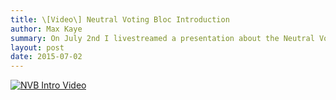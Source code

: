 ```yaml
---
title: \[Video\] Neutral Voting Bloc Introduction
author: Max Kaye
summary: On July 2nd I livestreamed a presentation about the Neutral Voting Bloc hosted by the Melbourne Bitcoin Technology Center.
layout: post
date: 2015-07-02
---
```


[![NVB Intro Video](http://img.youtube.com/vi/7CRCT_tPFrI/0.jpg)](http://www.youtube.com/watch?v=7CRCT_tPFrI "NVB Introduction Video")
